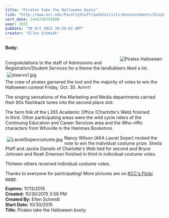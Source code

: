 ```yaml
---
title: "Pirates take the Halloween booty"
link: "http://www.kcc.edu/FacultyStaff/update/Lists/Announcements/DispForm.aspx?ID=2067"
sort_date: 1446238742000
year: 2015
pubDate: "30 Oct 2015 20:59:02 GMT"
creator: "Ellen Schmidt"
---
```


<div><b>Body:</b> <div class="ExternalClassE9224A879B544E15A1B6E38FA017042B"><p>​<img alt="Pirates Halloween" src="/FacultyStaff/update/Documents/stservs2.jpg" style="vertical-align:auto;float:right;margin:5px" /><br />Congratulations to the staff of Admissions and Registration/Student Services for a theme the landlubbers liked a lot.<img alt="stservs1.jpg" src="/FacultyStaff/update/Documents/stservs1.jpg" style="margin:5px" /><br />The crew of pirates garnered the loot and the majority of votes to win the Halloween contest Friday, Oct. 30. Arrrrr!</p>
<p>The singing sensations of the Marketing and Media departments carried their 80s flashback tunes into the second place slot. </p>
<p>The farm folk of the L355 Academic Office (Charlotte's Web) finished in third. Other participating areas were the wild cycle riders of the Continuing Education and Career Services area and the Who-riffic characters from Whoville in the Hammes Bookstore.</p>
<p><img alt="LaurelSopercostume.jpg" src="/FacultyStaff/update/Documents/LaurelSopercostume.jpg" style="vertical-align:auto;float:left;margin:5px" />Nancy Wilson (AKA Laurel Soper) rocked the vote to win the individual costume prize. Sheila Pfaff and Jackie Daniels of Charlotte's Web tied for second and Bryce Johnsen and Noah Emerson finished in third in individual costume votes. </p>
<p>Thirteen others received individual costume votes.</p>
<p>Thanks to everyone for participating! More pictures are on <a href="https://flic.kr/s/aHskk2Bq6K">KCC's Flickr page</a>.</p></div></div>
<div><b>Expires:</b> 11/13/2015</div>
<div><b>Created:</b> 10/30/2015 3:59 PM</div>
<div><b>Created By:</b> Ellen Schmidt</div>
<div><b>Start Date:</b> 10/30/2015</div>
<div><b>Title:</b> Pirates take the Halloween booty</div>
